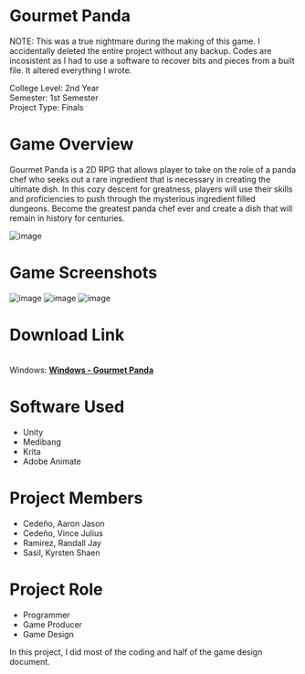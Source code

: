 # Gourmet Panda
NOTE: This was a true nightmare during the making of this game. I accidentally deleted the entire project without any backup. Codes are incosistent as I had to use a software to recover bits and pieces from a built file. It altered everything I wrote.
<p>College Level: 2nd Year
<br>Semester: 1st Semester
<br>Project Type: Finals
</p>

# Game Overview
Gourmet Panda is a 2D RPG that allows player to take on the role of a panda chef who seeks out a rare ingredient that is necessary in creating the ultimate dish. In this cozy descent for greatness, players will use their skills and proficiencies to push through the mysterious ingredient filled dungeons. Become the greatest panda chef ever and create a dish that will remain in history for centuries.

![image](https://github.com/reigndeity/Gourmet-Panda/assets/158044567/e3a87447-034c-45d3-bd97-36ee34298d8e)

# Game Screenshots
![image](https://github.com/reigndeity/Gourmet-Panda/assets/158044567/0cdc6864-abfa-4f46-934d-abf85a04c993)
![image](https://github.com/reigndeity/Gourmet-Panda/assets/158044567/462e192a-10aa-4196-a221-c73f7f40c46e)
![image](https://github.com/reigndeity/Gourmet-Panda/assets/158044567/e3295d4f-ea36-4d64-acdb-8a7474b92e1b)




# Download Link
<br>Windows: [**Windows - Gourmet Panda**](https://drive.google.com/file/d/1q65MioF7LgSrN1KDpPYmwtMkPdHh3scc/view?usp=sharing)


# Software Used
- Unity
- Medibang
- Krita
- Adobe Animate

# Project Members
- Cedeño, Aaron Jason 
- Cedeño, Vince Julius 
- Ramirez, Randall Jay 
- Sasil, Kyrsten Shaen

# Project Role
- Programmer
- Game Producer
- Game Design

In this project, I did most of the coding and half of the game design document.
